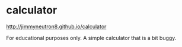 # calculator

http://jimmyneutron8.github.io/calculator

For educational purposes only. A simple calculator that is a bit buggy.
